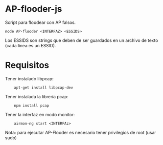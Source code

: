 AP-flooder-js
=============

Script para floodear con AP falsos. 

    node AP-flooder <INTERFAZ> <ESSIDS>
    
Los ESSIDS son strings que deben de ser guardados en un archivo de texto (cada línea es un ESSID).


Requisitos
=========================

Tener instalado libpcap:

        apt-get install libpcap-dev

Tener instalada la librería pcap:

        npm install pcap
        
Tener la interfaz en modo monitor:

        airmon-ng start <INTERFAz>
        

Nota: para ejecutar AP-Flooder es necesario tener privilegios de root (usar sudo)
